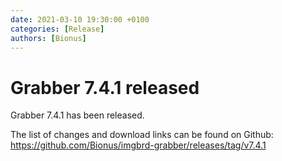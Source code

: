 ```yaml
---
date: 2021-03-10 19:30:00 +0100
categories: [Release]
authors: [Bionus]
---
```



# Grabber 7.4.1 released

Grabber 7.4.1 has been released.

The list of changes and download links can be found on Github:  
<https://github.com/Bionus/imgbrd-grabber/releases/tag/v7.4.1>